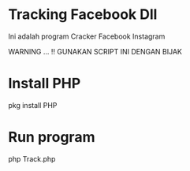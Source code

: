 # Tracking Facebook Dll
Ini adalah program Cracker Facebook 
Instagram

   WARNING ... !!
 GUNAKAN SCRIPT INI DENGAN BIJAK 


# Install PHP 
pkg install PHP

# Run program
php Track.php
